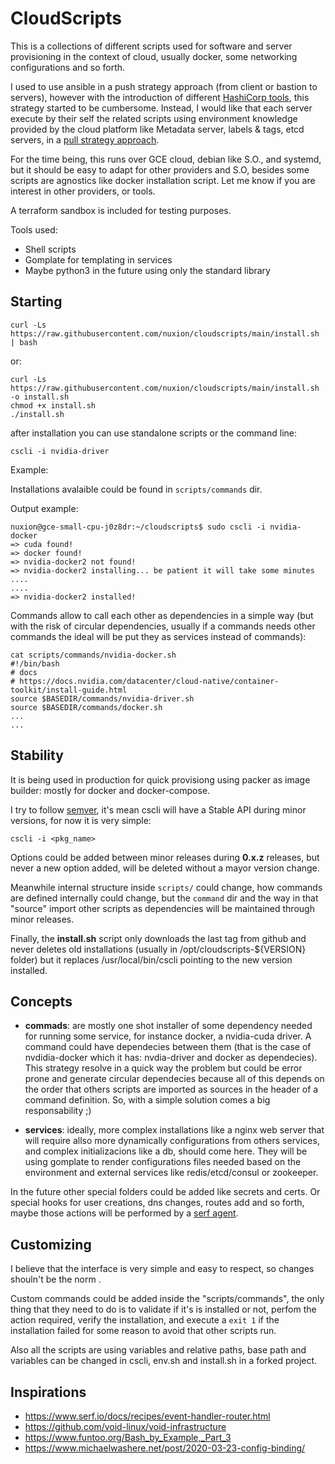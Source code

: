 # CloudScripts

This is a collections of different scripts used for software and server provisioning in the context of cloud, usually docker, some networking configurations and so forth. 

I used to use ansible in a push strategy approach (from client or bastion to servers), however with the introduction of different [HashiCorp tools](https://terraform.io/), this strategy started to be cumbersome. Instead, I would like that each server execute by their self the related scripts using environment knowledge provided by the cloud platform like Metadata server, labels & tags, etcd servers, in a [pull strategy approach](https://www.michaelwashere.net/post/2020-03-23-config-binding/).

For the time being, this runs over GCE cloud, debian like S.O., and systemd, but it should be easy to adapt for other providers and S.O, besides some scripts are agnostics like docker installation script. Let me know if you are interest in other providers, or tools. 

A terraform sandbox is included for testing purposes. 

Tools used:
- Shell scripts
- Gomplate for templating in services
- Maybe python3 in the future using only the standard library

## Starting

```
curl -Ls https://raw.githubusercontent.com/nuxion/cloudscripts/main/install.sh | bash
```
or:

```
curl -Ls https://raw.githubusercontent.com/nuxion/cloudscripts/main/install.sh -o install.sh
chmod +x install.sh
./install.sh
```

after installation you can use standalone scripts or the command line:
```
cscli -i nvidia-driver
```
Example:


Installations avalaible could be found in `scripts/commands` dir. 

Output example:
```
nuxion@gce-small-cpu-j0z8dr:~/cloudscripts$ sudo cscli -i nvidia-docker
=> cuda found!
=> docker found!
=> nvidia-docker2 not found!
=> nvidia-docker2 installing... be patient it will take some minutes
....
....
=> nvidia-docker2 installed!
```
Commands allow to call each other as dependencies in a simple way (but with the risk of circular dependencies, usually if a commands needs other commands the ideal will be put they as services instead of commands):

```
cat scripts/commands/nvidia-docker.sh
#!/bin/bash
# docs
# https://docs.nvidia.com/datacenter/cloud-native/container-toolkit/install-guide.html
source $BASEDIR/commands/nvidia-driver.sh
source $BASEDIR/commands/docker.sh
...
...
```

## Stability

It is being used in production for quick provisiong using packer as image builder: mostly for docker and docker-compose. 

I try to follow [semver](https://semver.org/), it's mean cscli will have a Stable API during minor versions, for now it is very simple:

```
cscli -i <pkg_name>
```

Options could be added between minor releases during **0.x.z** releases, but never a new option added, will be deleted without a mayor version change. 

Meanwhile internal structure inside `scripts/` could change, how commands are defined internally could change, but the `command` dir and the way in that "source" import other scripts as dependencies will be maintained through minor releases. 

Finally, the **install.sh** script only downloads the last tag from github and never deletes old installations (usually in /opt/cloudscripts-${VERSION} folder) but it replaces /usr/local/bin/cscli pointing to the new version installed. 

## Concepts

- **commads**: are mostly one shot installer of some dependency needed for running some service, for instance docker, a nvidia-cuda driver. A command could have dependecies between them (that is the case of nvdidia-docker which it has: nvdia-driver and docker as dependecies). This strategy resolve in a quick way the problem but could be error prone and generate circular dependecies because all of this depends on the order that others scripts are imported as sources in the header of a command definition. So, with a simple solution comes a big responsability ;) 

- **services**: ideally, more complex installations like a nginx web server that will require allso more dynamically configurations from others services, and complex initializacions like a db, should come here. They will be using gomplate to render configurations files needed based on the environment and external services like redis/etcd/consul or zookeeper. 

In the future other special folders could be added like secrets and certs. Or special hooks for user creations, dns changes, routes add and so forth, maybe those actions will be performed by a [serf agent](https://www.serf.io). 

## Customizing

I believe that the interface is very simple and easy to respect, so changes shouln't be the norm . 

Custom commands could be added inside the "scripts/commands", the only thing that they need to do is to validate if it's is installed or not, perfom the action required, verify the installation, and execute a `exit 1` if the installation failed for some reason to avoid that other scripts run.

Also all the scripts are using variables and relative paths, base path and variables can be changed in cscli, env.sh and install.sh in a forked project. 


## Inspirations
- https://www.serf.io/docs/recipes/event-handler-router.html
- https://github.com/void-linux/void-infrastructure
- https://www.funtoo.org/Bash_by_Example,_Part_3
- https://www.michaelwashere.net/post/2020-03-23-config-binding/
 




